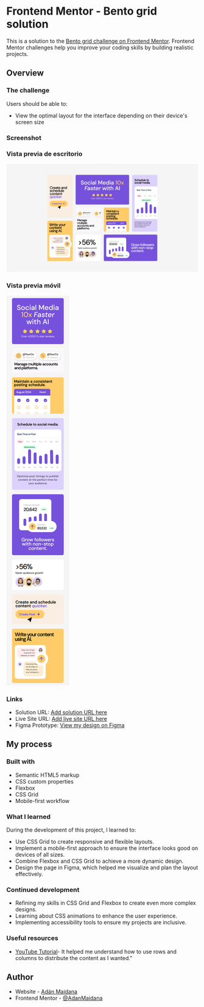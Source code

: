 # Frontend Mentor - Bento grid solution

This is a solution to the [Bento grid challenge on Frontend Mentor](https://www.frontendmentor.io/challenges/bento-grid-RMydElrlOj). Frontend Mentor challenges help you improve your coding skills by building realistic projects. 

## Overview

### The challenge

Users should be able to:

- View the optimal layout for the interface depending on their device's screen size

### Screenshot

### Vista previa de escritorio
![](./assets/images/desktop-preview.jpg)

### Vista previa móvil
![](./assets/images/mobile-preview.png)

### Links

- Solution URL: [Add solution URL here](https://your-solution-url.com)
- Live Site URL: [Add live site URL here](https://your-live-site-url.com)
- Figma Prototype: [View my design on Figma](https://www.figma.com/design/4DK5hBLCKt2Y1J0HSOIIbA/Frontend-Mentor---Landing-Page-with-Bento-Grid?node-id=0-1&t=dnaSDa4AS9UesVWH-1)


## My process

### Built with

- Semantic HTML5 markup
- CSS custom properties
- Flexbox
- CSS Grid
- Mobile-first workflow

### What I learned

During the development of this project, I learned to:

* Use CSS Grid to create responsive and flexible layouts.
* Implement a mobile-first approach to ensure the interface looks good on devices of all sizes.
* Combine Flexbox and CSS Grid to achieve a more dynamic design.
* Design the page in Figma, which helped me visualize and plan the layout effectively.

### Continued development

* Refining my skills in CSS Grid and Flexbox to create even more complex designs.
* Learning about CSS animations to enhance the user experience.
* Implementing accessibility tools to ensure my projects are inclusive.

### Useful resources

- [YouTube Tutorial](https://www.youtube.com/watch?v=ZfZ7USaRZCc)- It helped me understand how to use rows and columns to distribute the content as I wanted."

## Author

- Website - [Adán Maidana](https://adanmaidana.github.io/Portfolio/)
- Frontend Mentor - [@AdanMaidana](https://www.frontendmentor.io/profile/AdanMaidana)

